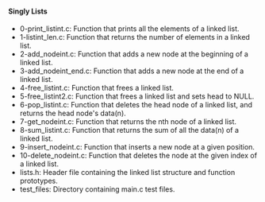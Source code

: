 #### Singly Lists
* 0-print_listint.c: Function that prints all the elements of a linked list.
* 1-listint_len.c: Function that returns the number of elements in a linked list.
* 2-add_nodeint.c: Function that adds a new node at the beginning of a linked list.
* 3-add_nodeint_end.c: Function that adds a new node at the end of a linked list.
* 4-free_listint.c: Function that frees a linked list.
* 5-free_listint2.c: Function that frees a linked list and sets head to NULL.
* 6-pop_listint.c: Function that deletes the head node of a linked list, and returns the head node's data(n).
* 7-get_nodeint.c: Function that returns the nth node of a linked list.
* 8-sum_listint.c: Function that returns the sum of all the data(n) of a linked list.
* 9-insert_nodeint.c: Function that inserts a new node at a given position.
* 10-delete_nodeint.c: Function that deletes the node at the given index of a linked list.
* lists.h: Header file containing the linked list structure and function prototypes.
* test_files: Directory containing main.c test files.